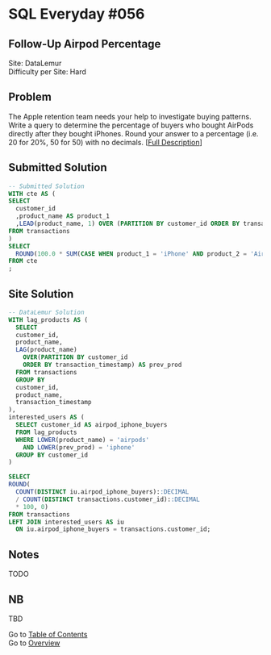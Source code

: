 # SQL Everyday \#056

## Follow-Up Airpod Percentage

Site: DataLemur\
Difficulty per Site: Hard

## Problem

The Apple retention team needs your help to investigate buying patterns. Write a query to determine the percentage of buyers who bought AirPods directly after they bought iPhones. Round your answer to a percentage (i.e. 20 for 20%, 50 for 50) with no decimals. [[Full Description](https://datalemur.com/questions/follow-up-airpod-percentage)]

## Submitted Solution

```sql
-- Submitted Solution
WITH cte AS (
SELECT
  customer_id
  ,product_name AS product_1
  ,LEAD(product_name, 1) OVER (PARTITION BY customer_id ORDER BY transaction_id ASC) AS product_2
FROM transactions
)
SELECT
  ROUND(100.0 * SUM(CASE WHEN product_1 = 'iPhone' AND product_2 = 'AirPods' THEN 1 ELSE 0 END) / COUNT(DISTINCT customer_id), 0) AS counted
FROM cte
;
```

## Site Solution

```sql
-- DataLemur Solution 
WITH lag_products AS (
  SELECT
  customer_id,
  product_name,
  LAG(product_name)
    OVER(PARTITION BY customer_id
    ORDER BY transaction_timestamp) AS prev_prod
  FROM transactions
  GROUP BY
  customer_id,
  product_name,
  transaction_timestamp
),
interested_users AS (
  SELECT customer_id AS airpod_iphone_buyers
  FROM lag_products
  WHERE LOWER(product_name) = 'airpods'
    AND LOWER(prev_prod) = 'iphone'
  GROUP BY customer_id
)

SELECT
ROUND(
  COUNT(DISTINCT iu.airpod_iphone_buyers)::DECIMAL
  / COUNT(DISTINCT transactions.customer_id)::DECIMAL
  * 100, 0)
FROM transactions
LEFT JOIN interested_users AS iu
  ON iu.airpod_iphone_buyers = transactions.customer_id;
```

## Notes

TODO

## NB

TBD

Go to [Table of Contents](/README.md#contents)\
Go to [Overview](/README.md)
